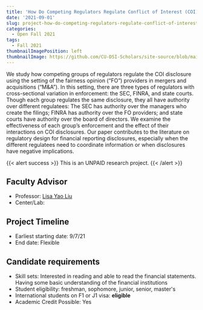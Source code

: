 ```yaml
---
title: 'How Do Competing Regulators Regulate Conflict of Interest (COI) Disclosure? Evidence from Fairness Opinion Providers’ COI Disclosures'
date: '2021-09-01'
slug: project-how-do-competing-regulators-regulate-conflict-of-interest-coi-disclosure-evidence-from-fairness-opinion-providers’-coi-disclosures
categories:
  - Open Fall 2021
tags:
  - Fall 2021
thumbnailImagePosition: left
thumbnailImage: https://github.com/CU-DSI-Scholars/site-source/blob/main/static/img/taxes.png?raw=true
---
```

We study how competing groups of regulators regulate the COI disclosure using the setting of the fairness opinion (“FO”) providers in mergers and acquisitions (“M&A”). In this setting, there are three types of regulators with cross-sectional variation in enforcement: the SEC, FINRA, and state courts. Though each group regulates the same disclosure, they all have authority over different regulatees: The SEC has authority over the managers who create the filings; FINRA has authority over the FO providers; and state courts have authority over the board of directors. We examine the effectiveness of each group’s enforcement and the effect of their interactions on COI disclosures. Our paper contributes to the literature on regulatory design for financial reporting disclosures, especially when the different regulatees need to coordinate information or when disclosures have negative implications. 

<!--more-->

{{< alert success >}}
This is an UNPAID research project.
{{< /alert >}}

## Faculty Advisor
+ Professor: [Lisa Yao Liu](https://sites.google.com/view/lisayaoliu/)
+ Center/Lab: 

## Project Timeline
+ Earliest starting date: 9/7/21
+ End date: Flexible

## Candidate requirements
+ Skill sets: Interested in reading and able to read the financial statements. Having some basic understanding of the financial institutions
+ Student eligibility: freshman, sophomore, junior, senior, master's
+ International students on F1 or J1 visa: **eligible**
+ Academic Credit Possible: Yes

